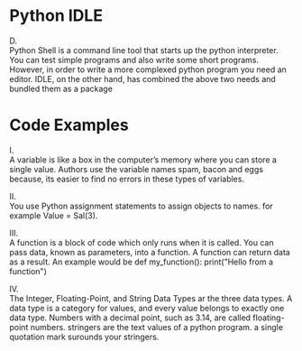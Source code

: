 # Python IDLE
D.  
Python Shell is a command line tool that starts up the python interpreter. You can test simple programs and also write some short programs. However, in order to write a more complexed python program you need an editor. IDLE, on the other hand, has combined the above two needs and bundled them as a package
# Code Examples 
I.  
A variable is like a box in the computer’s memory where you can store a single value. Authors use the variable names spam, bacon and eggs because, its easier to find no errors in these types of variables.

II.  
You use Python assignment statements to assign objects to names. for example Value = Sal(3).

III.  
A function is a block of code which only runs when it is called. You can pass data, known as parameters, into a function. A function can return data as a result. An example would be def my_function():            print("Hello from a function")

IV.  
The Integer, Floating-Point, and String Data Types ar the three data types. A data type is a category for values, and every value belongs to exactly one data type. Numbers with a decimal point, such as 3.14, are called floating-point numbers. stringers are the text values of a python program. a single quotation mark surounds your stringers. 
